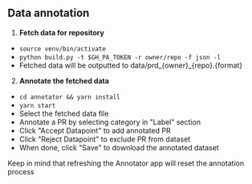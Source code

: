 ## Data annotation

1. **Fetch data for repository**

- `source venv/bin/activate`
- `python build.py -t $GH_PA_TOKEN -r owner/repo -f json -l`
- Fetched data will be outputted to data/prd_{owner}_{repo}.{format}

2. **Annotate the fetched data**

- `cd annotator && yarn install`
- `yarn start`
- Select the fetched data file
- Annotate a PR by selecting category in "Label" section
- Click "Accept Datapoint" to add annotated PR
- Click "Reject Datapoint" to exclude PR from dataset
- When done, click "Save" to download the annotated dataset

Keep in mind that refreshing the Annotator app will reset the annotation process
